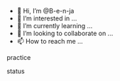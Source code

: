 - 👋 Hi, I’m @B-e-n-ja
- 👀 I’m interested in ...
- 🌱 I’m currently learning ...
- 💞️ I’m looking to collaborate on ...
- 📫 How to reach me ...

<!---
B-e-n-ja/B-e-n-ja is a ✨ special ✨ repository because its `README.md` (this file) appears on your GitHub profile.
You can click the Preview link to take a look at your changes.
--->practice
status
